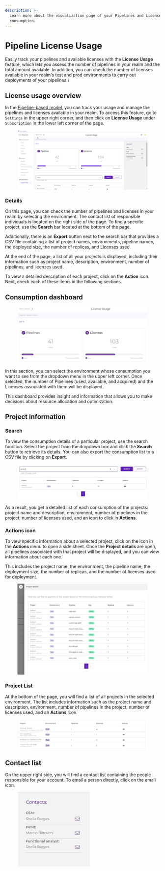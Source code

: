 ```yaml
---
description: >-
  Learn more about the visualization page of your Pipelines and Licenses
  consumption.
---
```


# Pipeline License Usage

Easily track your pipelines and available licenses with the **License Usage** feature, which lets you assess the number of pipelines in your realm and the total amount available. In addition, you can check the number of licenses available in your realm's test and prod environments to carry out deployments of your pipelines.\


## License usage overview

In the [Pipeline-based model](https://docs.digibee.com/documentation/licensing/licensing-models/pipeline-based-model), you can track your usage and manage the pipelines and licenses available in your realm. To access this feature, go to `Settings` in the upper right corner, and then click on **License Usage** under `Subscription` in the lower left corner of the page.

<figure><img src="../../.gitbook/assets/01 - gif - license- engl.gif" alt=""><figcaption></figcaption></figure>

### Details

On this page, you can check the number of pipelines and licenses in your realm by selecting the environment. The contact list of responsible individuals is located on the right side of the page. To find a specific project, use the **Search** bar located at the bottom of the page.&#x20;

Additionally, there is an **Export** button next to the search bar that provides a CSV file containing a list of project names, environments, pipeline names, the deployed size, the number of replicas, and Licenses used.

At the end of the page, a list of all your projects is displayed, including their information such as project name, description, environment, number of pipelines, and licenses used.

To view a detailed description of each project, click on the **Action** icon. Next, check each of these items in the following sections.

## Consumption dashboard

<figure><img src="../../.gitbook/assets/02 - consuption dashboard - engl (2).jpg" alt=""><figcaption></figcaption></figure>

In this section, you can select the environment whose consumption you want to see from the dropdown menu in the upper left corner. Once selected, the number of Pipelines (used, available, and acquired) and the Licenses associated with them will be displayed.&#x20;

This dashboard provides insight and information that allows you to make decisions about resource allocation and optimization.

## Project information

### Search

To view the consumption details of a particular project, use the search function. Select the project from the dropdown box and click the **Search** button to retrieve its details. You can also export the consumption list to a CSV file by clicking on **Export**.

<figure><img src="../../.gitbook/assets/03 - search - engl (2).jpg" alt=""><figcaption></figcaption></figure>

As a result, you get a detailed list of each consumption of the projects: project name and description, environment, number of pipelines in the project, number of licenses used, and an icon to click in **Actions**.

### Actions icon

To view specific information about a selected project, click on the icon in the **Actions** menu to open a side sheet. Once the **Project details** are open, all pipelines associated with that project will be displayed, and you can view information about each one.

This includes the project name, the environment, the pipeline name, the deployment size, the number of replicas, and the number of licenses used for deployment.

<figure><img src="../../.gitbook/assets/04 - project details - engl (1).jpg" alt=""><figcaption></figcaption></figure>

### Project List

At the bottom of the page, you will find a list of all projects in the selected environment. The list includes information such as the project name and description, environment, number of pipelines in the project, number of licenses used, and an **Actions** icon.

<figure><img src="../../.gitbook/assets/05 - list - engl (2).jpg" alt=""><figcaption></figcaption></figure>

## Contact list

On the upper right side, you will find a contact list containing the people responsible for your account. To email a person directly, click on the email icon.

<figure><img src="../../.gitbook/assets/06 - contact - engl.jpg" alt=""><figcaption></figcaption></figure>
